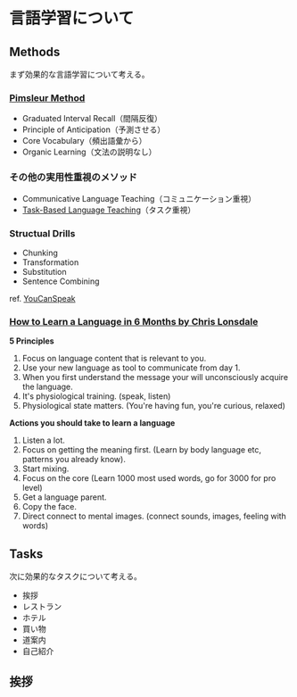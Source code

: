 # 言語学習について

## Methods

まず効果的な言語学習について考える。

### [Pimsleur Method](https://www.pimsleur.com/the-pimsleur-method/)

- Graduated Interval Recall（間隔反復）
- Principle of Anticipation（予測させる）
- Core Vocabulary（頻出語彙から）
- Organic Learning（文法の説明なし）

### その他の実用性重視のメソッド

- Communicative Language Teaching（コミュニケーション重視）
- [Task-Based Language Teaching](https://en.wikipedia.org/wiki/Task-based_language_learning)（タスク重視）

### Structual Drills

- Chunking
- Transformation
- Substitution
- Sentence Combining

ref. [YouCanSpeak](https://youcanspeak.net/)

### [How to Learn a Language in 6 Months by Chris Lonsdale](https://www.youtube.com/watch?v=d0yGdNEWdn0)

**5 Principles**
1) Focus on language content that is relevant to you.
2) Use your new language as tool to communicate from day 1.
3) When you first understand the message your will unconsciously acquire the language.
4) It's physiological training. (speak, listen)
5) Physiological state matters. (You're having fun, you're curious, relaxed)

**Actions you should take to learn a language**
1) Listen a lot.
2) Focus on getting the meaning first. (Learn by body language etc, patterns you already know).
3) Start mixing.
4) Focus on the core (Learn 1000 most used words, go for 3000 for pro level)
5) Get a language parent.
6) Copy the face.
7) Direct connect to mental images. (connect sounds, images, feeling with words)

## Tasks

次に効果的なタスクについて考える。

- 挨拶
- レストラン
- ホテル
- 買い物
- 道案内
- 自己紹介

## 挨拶

